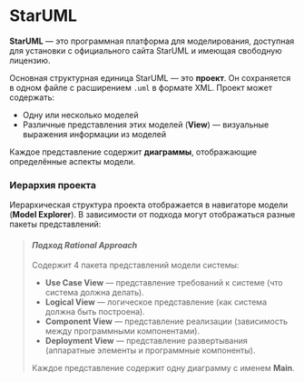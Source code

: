 
# StarUML

**StarUML** — это программная платформа для моделирования, доступная для установки с официального сайта StarUML и имеющая свободную лицензию.

Основная структурная единица StarUML — это **проект**. Он сохраняется в одном файле с расширением `.uml` в формате XML. Проект может содержать:

- Одну или несколько моделей
- Различные представления этих моделей (**View**) — визуальные выражения информации из моделей

Каждое представление содержит **диаграммы**, отображающие определённые аспекты модели.


### Иерархия проекта
Иерархическая структура проекта отображается в навигаторе модели (**Model Explorer**). В зависимости от подхода могут отображаться разные пакеты представлений:

> #### *Подход Rational Approach*
> Содержит 4 пакета представлений модели системы:
> - **Use Case View** — представление требований к системе (что система должна делать).
> - **Logical View** — логическое представление (как система должна быть построена).
> - **Component View** — представление реализации (зависимость между программными компонентами).
> - **Deployment View** — представление развертывания (аппаратные элементы и программные компоненты).
> 
> Каждое представление содержит одну диаграмму с именем **Main**.

